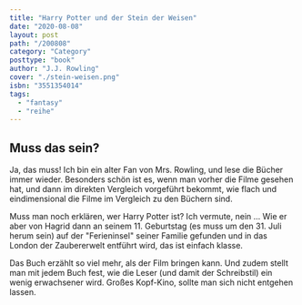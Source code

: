 ```yaml
---
title: "Harry Potter und der Stein der Weisen"
date: "2020-08-08"
layout: post
path: "/200808"
category: "Category"
posttype: "book"
author: "J.J. Rowling"
cover: "./stein-weisen.png"
isbn: "3551354014"
tags:
  - "fantasy"
  - "reihe"
---
```

## Muss das sein?

Ja, das muss! Ich bin ein alter Fan von Mrs. Rowling, und lese die Bücher immer wieder. Besonders schön ist es, wenn man vorher die Filme gesehen hat, und dann im direkten Vergleich vorgeführt bekommt, wie flach und eindimensional die Filme im Vergleich zu den Büchern sind.

Muss man noch erklären, wer Harry Potter ist? Ich vermute, nein ... Wie er aber von Hagrid dann an seinem 11. Geburtstag (es muss um den 31. Juli herum sein) auf der "Ferieninsel" seiner Familie gefunden und in das London der Zaubererwelt entführt wird, das ist einfach klasse.

Das Buch erzählt so viel mehr, als der Film bringen kann. Und zudem stellt man mit jedem Buch fest, wie die Leser (und damit der Schreibstil) ein wenig erwachsener wird. Großes Kopf-Kino, sollte man sich nicht entgehen lassen.